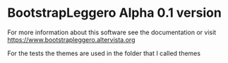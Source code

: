 # BootstrapLeggero Alpha 0.1 version
For more information about this software see the documentation or visit https://www.bootstrapleggero.altervista.org 

For the tests the themes are used in the folder that I called themes
